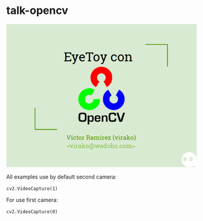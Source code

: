 # talk-opencv

[![Talk](assets/talk.png)](https://docs.google.com/presentation/d/1HXGx1oNbtUGFCP_4WSdLn7vOnTg6oWFQ3tA6bSuqLhI/edit?usp=sharing)

All examples use by default second camera: 

    cv2.VideoCapture(1)

For use first camera:

    cv2.VideoCapture(0)
